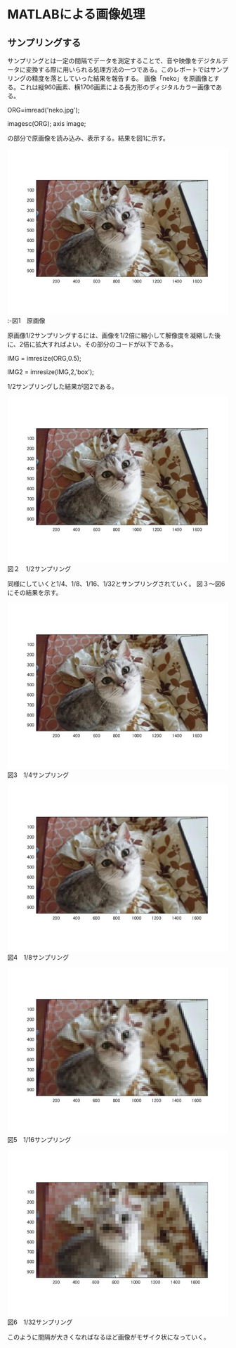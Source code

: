 # MATLABによる画像処理
## サンプリングする
サンプリングとは一定の間隔でデータを測定することで、音や映像をデジタルデータに変換する際に用いられる処理方法の一つである。このレポートではサンプリングの精度を落としていった結果を報告する。
画像「neko」を原画像とする。これは縦960画素、横1706画素による長方形のディジタルカラー画像である。

ORG=imread('neko.jpg');

imagesc(ORG); axis image;

の部分で原画像を読み込み、表示する。結果を図1に示す。

![原画像](https://github.com/Takusakai/Computer-literacy/blob/master/neko1.jpg)
:-図1　原画像

原画像1/2サンプリングするには、画像を1/2倍に縮小して解像度を凝縮した後に、2倍に拡大すればよい。その部分のコードが以下である。

IMG = imresize(ORG,0.5);

IMG2 = imresize(IMG,2,'box');

1/2サンプリングした結果が図2である。

![neko2](https://github.com/Takusakai/Computer-literacy/blob/master/neko2..jpg)  図２　1/2サンプリング

同様にしていくと1/4、1/8、1/16、1/32とサンプリングされていく。
図３～図6にその結果を示す。

![neko3](https://github.com/Takusakai/Computer-literacy/blob/master/neko3.jpg)
図3　1/4サンプリング

![neko4](https://github.com/Takusakai/Computer-literacy/blob/master/neko4.jpg)
図4　1/8サンプリング

![neko5](https://github.com/Takusakai/Computer-literacy/blob/master/neko5.jpg)
図5　1/16サンプリング

![neko6](https://github.com/Takusakai/Computer-literacy/blob/master/neko6.jpg)
図6　1/32サンプリング

このように間隔が大きくなればなるほど画像がモザイク状になっていく。

